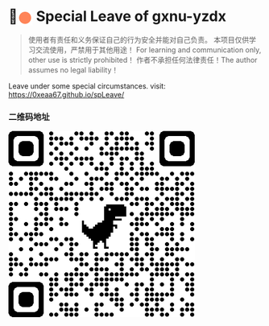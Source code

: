 # 🚀️<img src="img/logo.gif" width = "30" height = "30" alt="" align=center /> Special Leave of gxnu-yzdx

> 使用者有责任和义务保证自己的行为安全并能对自己负责。
> 本项目仅供学习交流使用，严禁用于其他用途！ For learning and communication only, other use is strictly prohibited！
> 作者不承担任何法律责任！The author assumes no legal liability！

Leave under some special circumstances.
visit: https://0xeaa67.github.io/spLeave/

### 二维码地址

![qr](img/qrcode_0xeaa67.github.io.png)
